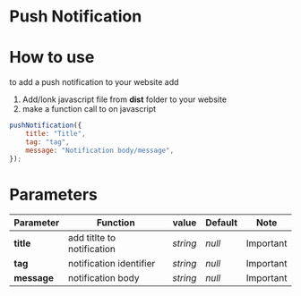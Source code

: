 # Push Notification

# How to use
to add a push notification to your website add

1. Add/lonk javascript file from **dist** folder to your website
2. make a function call to on javascript

``` js
pushNotification({
    title: "Title",
    tag: "tag",
    message: "Notification body/message",
});
```
# Parameters

| Parameter | Function | value | Default | Note|
|---|---|---|---|--- |
|__title__|add titlte to notification | _string_ | _null_|Important|
|__tag__|notification identifier| _string_ | _null_|Important|
|__message__|notification body| _string_ | _null_|Important|

